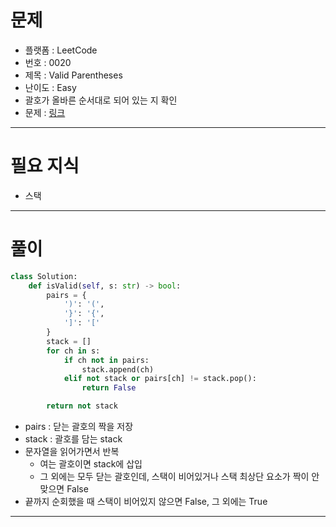 # 문제
- 플랫폼 : LeetCode
- 번호 : 0020
- 제목 : Valid Parentheses
- 난이도 : Easy
- 괄호가 올바른 순서대로 되어 있는 지 확인
- 문제 : <a href="https://leetcode.com/problems/valid-parentheses" target="_blank">링크</a>

---

# 필요 지식
- 스택

---

# 풀이
```python
class Solution:
    def isValid(self, s: str) -> bool:
        pairs = {
            ')': '(',
            '}': '{',
            ']': '['
        }
        stack = []
        for ch in s:
            if ch not in pairs:
                stack.append(ch)
            elif not stack or pairs[ch] != stack.pop():
                return False

        return not stack
```
- pairs : 닫는 괄호의 짝을 저장
- stack : 괄호를 담는 stack
- 문자열을 읽어가면서 반복
  - 여는 괄호이면 stack에 삽입
  - 그 외에는 모두 닫는 괄호인데, 스택이 비어있거나 스택 최상단 요소가 짝이 안 맞으면 False
- 끝까지 순회했을 때 스택이 비어있지 않으면 False, 그 외에는 True

---
